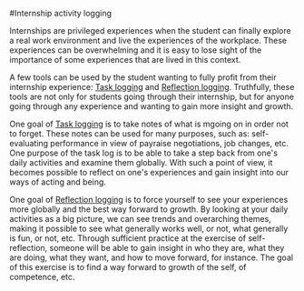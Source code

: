 #Internship activity logging

Internships are privileged experiences when the student can finally explore a real work environment and live the experiences of the workplace.
These experiences can be overwhelming and it is easy to lose sight of the importance of some experiences that are lived in this context.

A few tools can be used by the student wanting to fully profit from their internship experience: [Task logging](Task_logging.md) and [Reflection logging](Reflection_logging.md).
Truthfully, these tools are not only for students going through their internship, but for anyone going through any experience and wanting to gain more insight and growth.

One goal of [Task logging](Task_logging.md) is to take notes of what is mgoing on in order not to forget.
These notes can be used for many purposes, such as: self-evaluating performance in view of payraise negotiations, job changes, etc.
One purpose of the task log is to be able to take a step back from one's daily activities and examine them globally.
With such a point of view, it becomes possible to reflect on one's experiences and gain insight into our ways of acting and being.

One goal of [Reflection logging](Reflection_logging.md) is to force yourself to see your experiences more globally and the best way forward to growth.
By looking at your daily activities as a big picture, we can see trends and overarching themes, making it possible to see what generally works well, or not, what generally is fun, or not, etc.
Through sufficient practice at the exercise of self-reflection, someone will be able to gain insight in who they are, what they are doing, what they want, and how to move forward, for instance.
The goal of this exercise is to find a way forward to growth of the self, of competence, etc.
